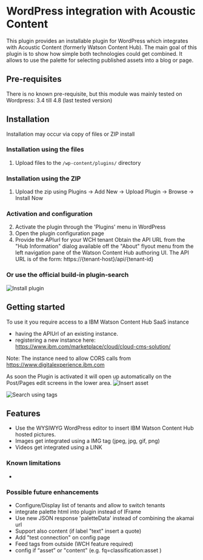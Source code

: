 # WordPress integration with Acoustic Content

This plugin provides an installable plugin for WordPress which integrates with Acoustic Content (formerly Watson Content Hub). 
The main goal of this plugin is to show how simple both technologies could get combined. 
It allows to use the palette for selecting published assets into a blog or page.

## Pre-requisites
There is no known pre-requisite, but this module was mainly tested on
Wordpress: 3.4 till 4.8 (last tested version)

## Installation
Installation may occur via copy of files or ZIP install
### Installation using the files
1. Upload files to the `/wp-content/plugins/` directory
### Installation using the ZIP
1. Upload the zip using Plugins -> Add New -> Upload Plugin -> Browse -> Install Now
### Activation and configuration
2. Activate the plugin through the 'Plugins' menu in WordPress
3. Open the plugin configuration page
4. Provide the APIurl for your WCH tenant
Obtain the API URL from the "Hub Information" dialog available off the "About" flyout menu from the left navigation pane of the Watson Content Hub authoring UI. 
The API URL is of the form: https://{tenant-host}/api/{tenant-id}
### Or use the official build-in plugin-search
![Install plugin](https://raw.githubusercontent.com/ibm-wch/sample-wp-wch-asset-palette/master/doc/images/installPlugin.jpg)

## Getting started
To use it you require access to a IBM Watson Content Hub SaaS instance
- having the APIUrl of an existing instance.
- registering a new instance here: https://www.ibm.com/marketplace/cloud/cloud-cms-solution/

Note: The instance need to allow CORS calls from https://www.digitalexperience.ibm.com

As soon the Plugin is activated it will open up automatically on the Post/Pages edit screens in the lower area.
![Insert asset](https://raw.githubusercontent.com/ibm-wch/sample-wp-wch-asset-palette/master/doc/images/selectImage.jpg)

![Search using tags](https://raw.githubusercontent.com/ibm-wch/sample-wp-wch-asset-palette/master/doc/images/searchTag.jpg)

## Features
- Use the WYSIWYG WordPress editor to insert IBM Watson Content Hub hosted pictures.
- Images get integrated using a IMG tag (jpeg, jpg, gif, png)
- Videos get integrated using a LINK

### Known limitations
- 

### Possible future enhancements
- Configure/Display list of tenants and allow to switch tenants
- integrate palette html into plugin instead of IFrame
- Use new JSON response 'paletteData' instead of combining the akamai url
- Support also content (if label "text" insert a quote)
- Add "test connection" on config page
- Feed tags from outside (WCH feature required)
- config if “asset” or "content" (e.g. fq=classification:asset )
